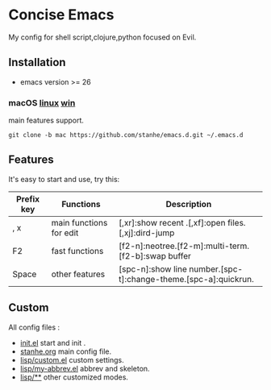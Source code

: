 # Concise Emacs
My config for shell script,clojure,python focused on Evil.

## Installation
* emacs version >= 26

### macOS  [linux](https://github.com/stanhe/emacs.d/tree/linux)   [win](https://github.com/stanhe/emacs.d/tree/win)

main features support.
```
git clone -b mac https://github.com/stanhe/emacs.d.git ~/.emacs.d
```

## Features
It's easy to start and use, try this:

Prefix key |Functions|Description
-|-|-
, x|main functions for edit| [,xr]:show recent .[,xf]:open files.[,xj]:dird-jump
F2|fast functions| [f2-n]:neotree.[f2-m]:multi-term.[f2-b]:swap buffer
Space|other features| [spc-n]:show line number.[spc-t]:change-theme.[spc-a]:quickrun.

## Custom
All config files :
* [init.el](./init.el) start and init .
* [stanhe.org](./stanhe.org) main config file.
* [lisp/custom.el](./lisp/custom.el) custom settings.
* [lisp/my-abbrev.el](./lisp/my-abbrev.el) abbrev and skeleton.
* [lisp/**](./lisp/) other customized modes.


